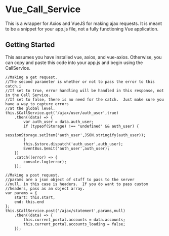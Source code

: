 # Vue_Call_Service

This is a wrapper for Axios and VueJS for making ajax requests. It is meant to be a snippet for your app.js file, not a fully functioning Vue application.

## Getting Started

This assumes you have installed vue, axios, and vue-axios.  Otherwise, you can copy and paste this code into your app.js and begin using the CallService.


```
//Making a get request.
//The second parameter is whether or not to pass the error to this catch.i
//If set to true, error handling will be handled in this response, not in the Call Service.
//If set to false, there is no need for the catch.  Just make sure you have a way to capture errors
//at the global level.
this.$CallService.get('/ajax/user/auth_user',true)
	.then((data) => {
		var auth_user = data.auth_user;
		if (typeof(Storage) !== "undefined" && auth_user) {
			sessionStorage.setItem('auth_user',JSON.stringify(auth_user));
		}
		this.$store.dispatch('auth_user',auth_user);
		EventBus.$emit('auth_user',auth_user);
	})
	.catch((error) => {
		console.log(error);
	});
```

```
//Making a post request.
//params are a json object of stuff to pass to the server
//null, in this case is headers.  If you do want to pass custom
//headers, pass as an object array.
var params = {
	start: this.start,
	end: this.end
};
this.$CallService.post('/ajax/statement',params,null)
	.then((data) => {
		this.current_portal.accounts = data.accounts;
		this.current_portal.accounts_loading = false;
	});
```
